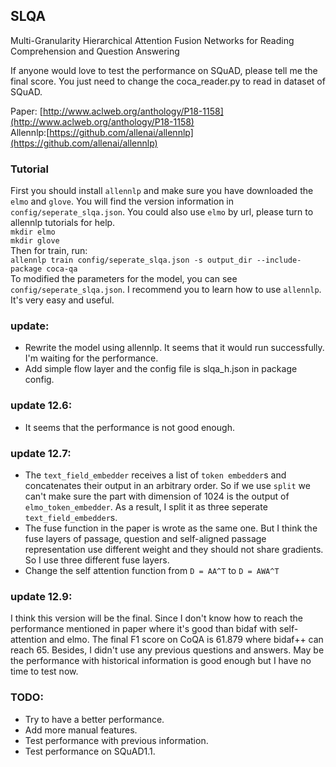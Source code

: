 ## SLQA

Multi-Granularity Hierarchical Attention Fusion Networks
for Reading Comprehension and Question Answering    

If anyone would love to test the performance on SQuAD, please tell me the final score. 
You just need to change the coca_reader.py to read in dataset of SQuAD.  

Paper: [http://www.aclweb.org/anthology/P18-1158](http://www.aclweb.org/anthology/P18-1158)  
Allennlp:[https://github.com/allenai/allennlp](https://github.com/allenai/allennlp)  

### Tutorial

First you should install `allennlp` and make sure you have downloaded the `elmo` and `glove`. You will find the version information in `config/seperate_slqa.json`. You could also use `elmo` by url, please turn to allennlp tutorials for help.  
`mkdir elmo`  
`mkdir glove`  
Then for train, run:  
`allennlp train config/seperate_slqa.json -s output_dir --include-package coca-qa`  
To modified the parameters for the model, you can see `config/seperate_slqa.json`. I recommend you to learn how to use `allennlp`. It's very easy and useful.


### update:
- Rewrite the model using allennlp. It seems that it would run successfully. I'm waiting for the performance. 
- Add simple flow layer and the config file is slqa_h.json in package config.

### update 12.6:
- It seems that the performance is not good enough.

### update 12.7:  
- The `text_field_embedder` receives a list of `token embedder`s and concatenates their output in an arbitrary order. So if we use `split` we can't make sure the part with dimension of 1024 is the output of `elmo_token_embedder`. As a result, I split it as three seperate `text_field_embedder`s.
- The fuse function in the paper is wrote as the same one. But I think the fuse layers of passage, question and self-aligned passage representation use different weight and they should not share gradients. So I use three different fuse layers.
- Change the self attention function from `D = AA^T` to `D = AWA^T`

### update 12.9:  
I think this version will be the final. Since I don't know how to reach the performance mentioned in paper where it's good than bidaf with self-attention and elmo.  The final F1 score on CoQA is 61.879 where bidaf++ can reach 65.  Besides, I didn't use any previous questions and answers. May be the performance with historical information is good enough but I have no time to test now.


### TODO:  
- Try to have a better performance.
- Add more manual features.
- Test performance with previous information.
- Test performance on SQuAD1.1.
